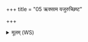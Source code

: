 +++
title = "05 ऋक्साम यजुरुच्छिष्ट"

+++
<details><summary>मूलम् (WS)</summary>

ऋक्साम यजुरुच्छिष्ट उद्गीथः प्रस्तुतं स्तुतम् ।  
हिङ्कार उच्छिष्टेस्वरः साम्नो मेढिश्च तन्मयि ॥ ५ ॥
</details>